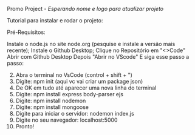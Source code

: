Promo Project - *Esperando nome e logo para atualizar projeto*

Tutorial para instalar e rodar o projeto: 

Pré-Requisitos: 

Instale o node.js no site node.org (pesquise e instale a versão mais recente); 
Instale o Github Desktop;
Clique no Repositório em "<>Code" 
Abrir com Github Desktop
Depois "Abrir no VScode"
E siga esse passo a passo:

2. Abra o terminal no VsCode (control + shift + ")
3. Digite: npm init (aqui vc vai criar um package json)
4. De OK em tudo até aparecer uma nova linha do terminal
5. Digite: npm install express body-parser ejs
6. Digite: npm install nodemon
7. Digite: npm install mongoose
8. Digite para iniciar o servidor: nodemon index.js 
9. Digite no seu navegador: localhost:5000
10. Pronto!